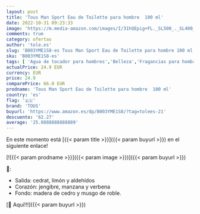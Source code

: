 ```yaml
---
layout: post
title: 'Tous Man Sport Eau de Toilette para hombre  100 ml'
date: 2022-10-31 09:23:33
image: 'https://m.media-amazon.com/images/I/31hQEpig+FL._SL500_._SL400_.jpg'
comments: true
category: ofertas
author: 'tole.es'
slug: 'B003YME1S8-es Tous Man Sport Eau de Toilette para hombre 100 ml'
sku: 'B003YME1S8-es'
tags: [ 'Agua de tocador para hombres','Belleza','Fragancias para hombres','Perfumes y fragancias','de','eau','toilette','tous','🇪🇸', ]
actualPrice: 24.9 EUR
currency: EUR
price: 24.9
comparePrice: 66.0 EUR
prodname: 'Tous Man Sport Eau de Toilette para hombre  100 ml'
country: 'es'
flag: '🇪🇸'
brand: 'TOUS'
buyurl: 'https://www.amazon.es/dp/B003YME1S8/?tag=tolees-21'
descuento: '62.27'
average: '25.0888888888889'
---
```


En este momento está [{{< param title >}}]({{< param buyurl >}}) en el siguiente enlace!

[![{{< param prodname >}}]({{< param image >}})]({{< param buyurl >}})

🔎:

- Salida: cedrat, limón y aldehídos
- Corazón: jengibre, manzana y verbena
- Fondo: madera de cedro y musgo de roble.

[🛒 Aquí!!!]({{< param buyurl >}})
